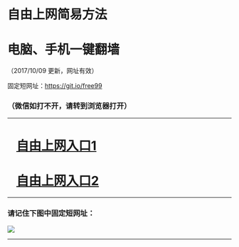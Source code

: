 ﻿# 自由上网简易方法

# 电脑、手机一键翻墙

（2017/10/09 更新，网址有效）

固定短网址：https://git.io/free99

### （微信如打不开，请转到浏览器打开）


***





# &nbsp;&nbsp; <a href="http://ft1953418584.fwq-tz-1001.info/fwqtz01.html?t=100900110921 " target="_blank">自由上网入口1</a>
# &nbsp;&nbsp; <a href="http://ft157671982.fwq-tz-1002.info/fwqtz02.html?t=100900127541 " target="_blank">自由上网入口2</a>
***

### 请记住下图中固定短网址：

<img src="https://s3-us-west-2.amazonaws.com/fwq-1001/yjfq-20170905okok.png" /> 


***


